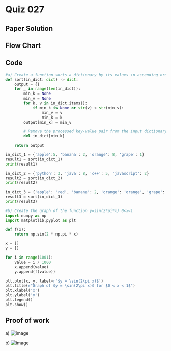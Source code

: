 # Quiz 027

## Paper Solution

## Flow Chart
## Code
```.py
#a) Create a function sorts a dictionary by its values in ascending order.
def sort(in_dict: dict) -> dict:
    output = {}
    for _ in range(len(in_dict)):
        min_k = None
        min_v = None
        for k, v in in_dict.items():
            if min_k is None or str(v) < str(min_v):
                min_v = v
                min_k = k
        output[min_k] = min_v

        # Remove the processed key-value pair from the input dictionary
        del in_dict[min_k]

    return output

in_dict_1 = {'apple':5, 'banana': 2, 'orange': 8, 'grape': 1}
result1 = sort(in_dict_1)
print(result1)

in_dict_2 = {'python': 3, 'java': 8, 'c++': 5, 'javascript': 2}
result2 = sort(in_dict_2)
print(result2)

in_dict_3 = {'apple': 'red', 'banana': 2, 'orange': 'orange', 'grape': 1, 'kiwi': 'brown', 'pear': 8}
result3 = sort(in_dict_3)
print(result3)

#b) Create the graph of the function y=sin(2*pi*x) 0<x<1
import numpy as np
import matplotlib.pyplot as plt

def f(x):
    return np.sin(2 * np.pi * x)

x = []
y = []

for i in range(1001):
    value = i / 1000
    x.append(value)
    y.append(f(value))

plt.plot(x, y, label=r'$y = \sin(2\pi x)$')
plt.title(r"Graph of $y = \sin(2\pi x)$ for $0 < x < 1$")
plt.xlabel('x')
plt.ylabel('y')
plt.legend()
plt.show()

```
## Proof of work
a)
![image](https://github.com/user-attachments/assets/a28d64e2-5de5-475d-a210-de318444a3c2)

b) 
![image](https://github.com/user-attachments/assets/215f4a2d-11b4-4c53-9920-4aa54216fcf2)
